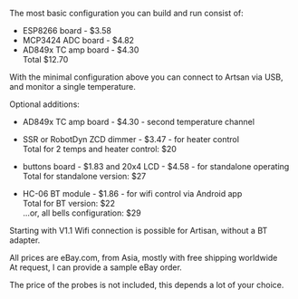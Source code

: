 The most basic configuration you can build and run consist of:
- ESP8266 board - $3.58
- MCP3424 ADC board - $4.82
- AD849x TC amp board - $4.30\
Total $12.70

With the minimal configuration above you can connect to Artsan via USB, and monitor a single temperature.

Optional additions:
- AD849x TC amp board - $4.30 - second temperature channel
- SSR or RobotDyn ZCD dimmer - $3.47 - for heater control\
Total for 2 temps and heater control: $20

- buttons board - $1.83 and 20x4 LCD - $4.58 - for standalone operating\
Total for standalone version: $27

- HC-06 BT module - $1.86 - for wifi control via Android app\
Total for BT version: $22\
...or, all bells configuration: $29

Starting with V1.1 Wifi connection is possible for Artisan, without a BT adapter.

All prices are eBay.com, from Asia, mostly with free shipping worldwide\
At request, I can provide a sample eBay order.

The price of the probes is not included, this depends a lot of your choice.
